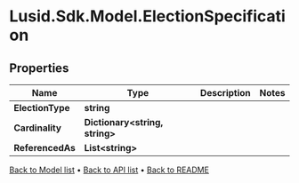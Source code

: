 # Lusid.Sdk.Model.ElectionSpecification

## Properties

Name | Type | Description | Notes
------------ | ------------- | ------------- | -------------
**ElectionType** | **string** |  | 
**Cardinality** | **Dictionary&lt;string, string&gt;** |  | 
**ReferencedAs** | **List&lt;string&gt;** |  | 

[Back to Model list](../README.md#documentation-for-models) &#8226; [Back to API list](../README.md#documentation-for-api-endpoints) &#8226; [Back to README](../README.md)

